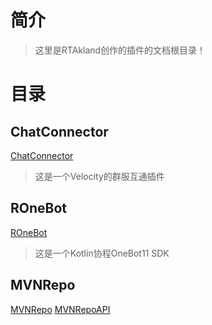 # 简介

> 这里是RTAkland创作的插件的文档根目录！

# 目录

## ChatConnector

[ChatConnector](docs/ChatConnector.md)

> 这是一个Velocity的群服互通插件

## ROneBot

[ROneBot](docs/ronebot/README.md)

> 这是一个Kotlin协程OneBot11 SDK

## MVNRepo

[MVNRepo](docs/mvnrepo/MVNRepo.md)
[MVNRepoAPI](docs/mvnrepo/MVNRepoAPI.md)